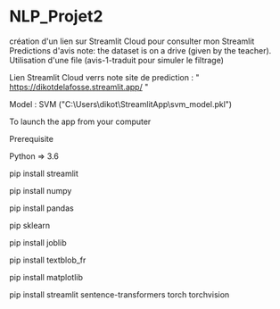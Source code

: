 # NLP_Projet2

création d'un lien sur Streamlit Cloud pour consulter mon Streamlit Predictions d'avis
note: the dataset is on a drive (given by the teacher). 
Utilisation d'une file (avis-1-traduit pour simuler le filtrage)


Lien Streamlit Cloud verrs note site de prediction : " https://dikotdelafosse.streamlit.app/ "

Model : SVM ("C:\Users\dikot\StreamlitApp\svm_model.pkl")

To launch the app from your computer

Prerequisite

Python => 3.6

pip install streamlit

pip install numpy

pip install pandas

pip sklearn


pip install joblib

pip install textblob_fr

pip install matplotlib

pip install streamlit sentence-transformers torch torchvision
